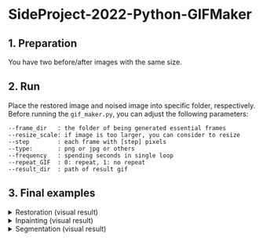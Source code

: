 # SideProject-2022-Python-GIFMaker  

## 1. Preparation  
You have two before/after images with the same size.

## 2. Run  
Place the restored image and noised image into specific folder, respectively.
Before running the `gif_maker.py`, you can adjust the following parameters:

```
--frame_dir   : the folder of being generated essential frames
--resize_scale: if image is too larger, you can consider to resize 
--step        : each frame with [step] pixels
--type:       : png or jpg or others
--frequency   : spending seconds in single loop
--repeat_GIF  : 0: repeat, 1: no repeat
--result_dir  : path of result gif 
```


## 3. Final examples  

<details>  
<summary>Restoration (visual result)</summary>  
  
| Restoration tasks   |    Restored images   |
| ------------------- | :----------: |
| Denoise (real-world)|<img src="https://media.giphy.com/media/IEQGj4WRLxsbHvayGY/giphy.gif" alt="noise2" width="200" style="zoom:100%;" />|
| Derain (rainstreak) |<img src="https://media.giphy.com/media/SObtoc6A5Te0gI6RXt/giphy.gif" alt="rain" width="200" style="zoom:100%;" />|
| Derain (raindrop)   |<img src="https://media.giphy.com/media/yJJJkjMsfLMdRl7CN1/giphy.gif" alt="rain2" width="200" style="zoom:100%;" />|
| Dehaze (densehaze)  |<img src="https://media.giphy.com/media/YwbHdQ241UkY1U7tvN/giphy.gif" alt="haze" width="200" style="zoom:100%;" />|
| Deblur (motionblur) |<img src="https://media.giphy.com/media/DtxWtxJriS6mccMbZI/giphy.gif" alt="blur" width="200" style="zoom:100%;" />|
| LLEnhancement       |<img src="https://media.giphy.com/media/RkX38YYf8eFdMQ4L8I/giphy.gif" alt="ll" width="200" style="zoom:100%;" />|
| Retouching          |<img src="https://media.giphy.com/media/IFcyeXyXyuN3zbuOuD/giphy.gif" alt="rt" width="200" style="zoom:100%;" />|
</details>  

<details>  
<summary>Inpainting (visual result)</summary>  
  
| Restoration tasks   |    Restored images   |
| ------------------- | :----------: |
| Inpainting |<img src="https://media.giphy.com/media/DLiMGg3vkEJSFl9pib/giphy.gif" alt="noise2" width="200" style="zoom:100%;" />|
</details>  

<details>  
<summary>Segmentation (visual result)</summary>
  
| Restoration tasks   |    Restored images   |
| ------------------- | :----------: |
| Instance segmentation|<img src="https://media.giphy.com/media/nNByZuGBET3u2u3MXr/giphy.gif" alt="noise2" width="200" style="zoom:100%;" />|
| Semantic segmentation|<img src="https://media.giphy.com/media/JqK6l85HiZlpUEmxmD/giphy.gif" alt="noise3" width="200" style="zoom:100%;" />|
| K-mean|<img src="https://media.giphy.com/media/j1i8wuuD11HfaUIAGj/giphy.gif" alt="noise2" width="200" style="zoom:100%;" />| 
</details>  


